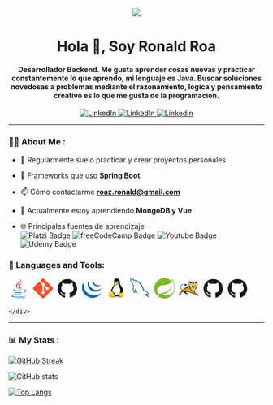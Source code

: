 <div id="header" align="center">
	<img src="https://media.giphy.com/media/5Zesu5VPNGJlm/giphy.gif" width="200" />
	<h1 align="center">Hola 👋, Soy Ronald Roa</h1>
	<h4 align="center">Desarrollador Backend.
		Me gusta aprender cosas nuevas y practicar constantemente lo que aprendo, mi lenguaje es Java.
		Buscar soluciones novedosas a problemas mediante el razonamiento, logica y pensamiento creativo es lo que me gusta de la programacion.
	</h4>
</div>


<div id="badges" align="center">
	<a href="https://www.linkedin.com/in/ronaldrz/" Target="_blank" >
	<img src="https://img.shields.io/badge/LinkedIn-0077B5?style=for-the-badge&logo=linkedin&logoColor=white" alt="LinkedIn" />
	</a>
	<a href="https://t.me/Ronald_Roa" Target="_blank" >
	<img src="https://img.shields.io/badge/Telegram-2CA5E0?style=for-the-badge&logo=telegram&logoColor=white" alt="LinkedIn" />
	</a>
	<a href="mailto:roaz.ronald@gmail.com" Target="_blank" >
	<img src="https://img.shields.io/badge/Gmail-D14836?style=for-the-badge&logo=gmail&logoColor=white" alt="LinkedIn" />
	</a>
</div>

---

### 👨‍💻 About Me :

- 📝 Regularmente suelo practicar y crear proyectos personales.

- 💬 Frameworks que uso **Spring Boot**

- 📫 Cómo contactarme **roaz.ronald@gmail.com**

- 🌱 Actualmente estoy aprendiendo **MongoDB y Vue**

- 🌐 Principales fuentes de aprendizaje <br>
<img src="https://img.shields.io/badge/Platzi-98CA3F?style=for-the-badge&logo=platzi&logoColor=white" alt="Platzi Badge" />&nbsp;<img src="https://img.shields.io/badge/freecodecamp-27273D?style=for-the-badge&logo=freecodecamp&logoColor=white" alt="freeCodeCamp Badge" />&nbsp;<img src="https://img.shields.io/badge/YouTube-FF0000?style=for-the-badge&logo=youtube&logoColor=white" alt="Youtube Badge">
<img src="https://img.shields.io/badge/Udemy-A435F0?style=for-the-badge&logo=Udemy&logoColor=white" alt="Udemy Badge" />&nbsp;


<div align="left">
	<h3>🔨 Languages and Tools:</h3>
	<div>
	<img src="https://github.com/devicons/devicon/blob/master/icons/java/java-original.svg" title="Java"alt="Java" width="40" height="40"/>&nbsp;
<img src="https://github.com/devicons/devicon/blob/master/icons/git/git-original.svg" title="Git"alt="Git" width="40" height="40"/>&nbsp;
<img src="https://github.com/devicons/devicon/blob/master/icons/github/github-original.svg" title="GitHub"alt="GitHub" width="40" height="40"/>&nbsp;
<img src="https://github.com/devicons/devicon/blob/master/icons/jquery/jquery-original.svg" title="JQuery"alt="JQuery" width="40" height="40"/>&nbsp;
<img src="https://github.com/devicons/devicon/blob/master/icons/linux/linux-original.svg" title="Linux"alt="Linux" width="40" height="40"/>&nbsp;
<img src="https://github.com/devicons/devicon/blob/master/icons/mysql/mysql-original.svg" title="Mysql"alt="Mysql" width="40" height="40"/>&nbsp;
<img src="https://github.com/devicons/devicon/blob/master/icons/spring/spring-original.svg" title="Spring"alt="Spring" width="40" height="40"/>&nbsp;
<img src="https://github.com/devicons/devicon/blob/master/icons/tomcat/tomcat-original.svg" title="TomCat"alt="TomCat" width="40" height="40"/>&nbsp;
<img src="https://github.com/devicons/devicon/blob/master/icons/github/github-original.svg" title="GitHub"alt="GitHub" width="40" height="40"/>&nbsp;
<img src="https://github.com/devicons/devicon/blob/master/icons/github/github-original.svg" title="GitHub"alt="GitHub" width="40" height="40"/>&nbsp;

		
	</div>
</div>

---

### 📊 My Stats :

  [![GitHub Streak](http://github-readme-streak-stats.herokuapp.com?user=Ronldroa&theme=chartreuse-dark&date_format=j%2Fn%5B%2FY%5D&sideNums=FFFFFF&sideLabels=40A6FF&ring=FF0000&fire=FF0000&dates=12DD70)](https://git.io/streak-stats)

  ![GitHub stats](https://github-readme-stats.vercel.app/api?username=Ronldroa&show_icons=true&bg_color=000&text_color=40A6FFFF&icon_color=12DD70FF&title_color=12DD70FF)


  [![Top Langs](https://github-readme-stats.vercel.app/api/top-langs/?username=Ronldroa&bg_color=000&text_color=12DD70FF&title_color=40A6FFFF)](https://github.com/anuraghazra/github-readme-stats)

